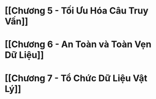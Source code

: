 # [[Chương 5 - Tối Ưu Hóa Câu Truy Vấn]]
# [[Chương 6 - An Toàn và Toàn Vẹn Dữ Liệu]]
# [[Chương 7 - Tổ Chức Dữ Liệu Vật Lý]]


